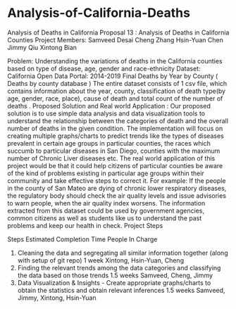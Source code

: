 # Analysis-of-California-Deaths
Analysis of Deaths in California
	 Proposal 13 : Analysis of Deaths in California Counties
Project Members:
Samveed Desai 
Cheng Zhang 
Hsin-Yuan Chen 
Jimmy Qiu 
Xintong Bian	 	

Problem:
Understanding the variations of deaths in the California counties based on type of disease, age, gender and race-ethnicity
Dataset:
California Open Data Portal: 2014-2019 Final Deaths by Year by County 
( Deaths by county database )
The entire dataset consists of 1 csv file, which contains information about the year, county, classification of death type(by age, gender, race, place), cause of death and total count of the number of deaths .
Proposed Solution and Real world Application :
Our proposed solution is to use simple data analysis and data visualization tools to understand the relationship between the categories of death and the overall number of deaths in the given condition. The implementation will focus on creating multiple graphs/charts to predict trends like the types of diseases prevalent in certain age groups in particular counties, the races which succumb to particular diseases in San Diego, counties with the maximum number of Chronic Liver diseases etc.
The real world application of this project would be that it could help citizens of particular counties be aware of the kind of problems existing in particular age groups within their community and take effective steps to correct it. For example: If the people in the county of San Mateo are dying of chronic lower respiratory diseases, the regulatory body should check the air quality levels and issue advisories to warn people, when the air quality index worsens. The information extracted from this dataset could be used by government agencies, common citizens as well as students like us to understand the past problems and keep our health in check.
Project Steps

Steps
Estimated Completion Time
People In Charge
1. Cleaning the data and segregating all similar information together (along with setup of git repo)
1 week
Xintong, Hsin-Yuan, Cheng
2. Finding the relevant trends among the data categories and classifying the data based on those trends
1.5 weeks
Samveed, Cheng, Jimmy
3. Data Visualization & Insights - Create appropriate graphs/charts to obtain the statistics and obtain relevant inferences
1.5 weeks
Samveed, Jimmy, Xintong, Hsin-Yuan
